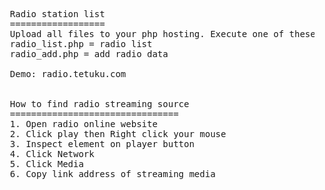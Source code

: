 <pre>
  Radio station list
  ==================
  Upload all files to your php hosting. Execute one of these scripts:
  radio_list.php = radio list
  radio_add.php = add radio data
  
  Demo: radio.tetuku.com

  
  How to find radio streaming source
  ================================
  1. Open radio online website
  2. Click play then Right click your mouse
  3. Inspect element on player button
  4. Click Network
  5. Click Media
  6. Copy link address of streaming media
</pre>
